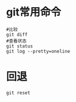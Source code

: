 # git常用命令
```git
#比较
git diff
#查看状态
git status
git log --pretty=oneline
```

# 回退
```git
git reset
```